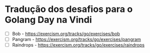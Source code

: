 # Tradução dos desafios para o Golang Day na Vindi

- [ ] Bob - https://exercism.org/tracks/go/exercises/bob
- [ ] Pangram - https://exercism.org/tracks/go/exercises/pangram
- [ ] Raindrops - https://exercism.org/tracks/go/exercises/raindrops